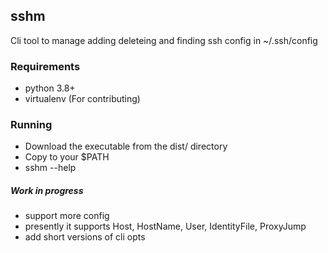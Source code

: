 ## sshm

Cli tool to manage adding deleteing and finding ssh config in ~/.ssh/config

### Requirements
- python 3.8+
- virtualenv (For contributing)

### Running
- Download the executable from the dist/ directory
- Copy to your $PATH
- sshm --help

##### Work in progress
- support more config
- presently it supports Host, HostName, User, IdentityFile, ProxyJump
- add short versions of cli opts

